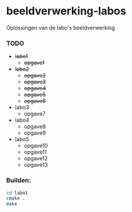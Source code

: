 beeldverwerking-labos
=====================

Oplossingen van de labo's beeldverwerking

### TODO

- ~~labo1~~
  - ~~opgave1~~
- ~~labo2~~
  - ~~opgave2~~
  - ~~opgave3~~
  - ~~opgave4~~
  - ~~opgave5~~
  - ~~opgave6~~
- labo3
  - opgave7
- labo4
  - opgave8
  - opgave9
- labo5
  - opgave10
  - opgave11
  - opgave12
  - opgave13

### Builden:

```bash
cd labo1
cmake .
make
```
